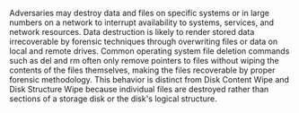 Adversaries may destroy data and files on specific systems or in large numbers on a network to interrupt availability to systems, services, and network resources. Data destruction is likely to render stored data irrecoverable by forensic techniques through overwriting files or data on local and remote drives. Common operating system file deletion commands such as del and rm often only remove pointers to files without wiping the contents of the files themselves, making the files recoverable by proper forensic methodology. This behavior is distinct from Disk Content Wipe and Disk Structure Wipe because individual files are destroyed rather than sections of a storage disk or the disk's logical structure.
